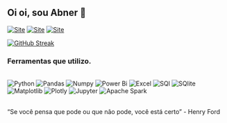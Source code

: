 ## Oi oi, sou Abner 👋

[![Site](https://img.shields.io/badge/LinkedIn-0077B5?style=for-the-badge&logo=linkedin&logoColor=white)](https://www.linkedin.com/in/abner-miranda-de-sousa-)
[![Site](https://img.shields.io/badge/GitHub-100000?style=for-the-badge&logo=github&logoColor=white)](https://gtbelini22.github.io/.)
[![Site](https://img.shields.io/badge/Instagram-E4405F?style=for-the-badge&logo=instagram&logoColor=white
)](https://www.instagram.com/abnermsousa/)


[![GitHub Streak](https://github-readme-streak-stats.herokuapp.com?user=abnermsousa&theme=shadow_red )](https://git.io/streak-stats)

### Ferramentas que utilizo.


<div style= 'display: inline_block'><br/>
    <img alt='Python' src='https://img.shields.io/badge/Python-3776AB?style=for-the-badge&logo=python&logoColor=white'>
    <img alt='Pandas' src='https://img.shields.io/badge/pandas-%23150458.svg?style=for-the-badge&logo=pandas&logoColor=white'>
    <img alt='Numpy' src='https://img.shields.io/badge/numpy-%23013243.svg?style=for-the-badge&logo=numpy&logoColor=white'>
    <img alt='Power Bi' src='https://img.shields.io/badge/power_bi-F2C811?style=for-the-badge&logo=powerbi&logoColor=black'>
    <img alt='Excel' src='https://img.shields.io/badge/Microsoft_Excel-217346?style=for-the-badge&logo=microsoft-excel&logoColor=white'>
    <img alt='SQl' src='https://img.shields.io/badge/Microsoft%20SQL%20Server-CC2927?style=for-the-badge&logo=microsoft%20sql%20server&logoColor=white'>
    <img alt='SQlite' src='https://img.shields.io/badge/SQLite-07405E?style=for-the-badge&logo=sqlite&logoColor=white'>
    <img alt='Matplotlib' src='https://img.shields.io/badge/Matplotlib-%23ffffff.svg?style=for-the-badge&logo=Matplotlib&logoColor=black'>
    <img alt='Plotly' src='https://img.shields.io/badge/Plotly-%233F4F75.svg?style=for-the-badge&logo=plotly&logoColor=white'>
    <img alt='Jupyter' src='https://img.shields.io/badge/jupyter-%23FA0F00.svg?style=for-the-badge&logo=jupyter&logoColor=white'>
    <img alt='Apache Spark' src='https://img.shields.io/badge/Apache%20Spark-FDEE21?style=flat-square&logo=apachespark&logoColor=black'>

</div><br>


“Se você pensa que pode ou que não pode, você está certo” - Henry Ford
